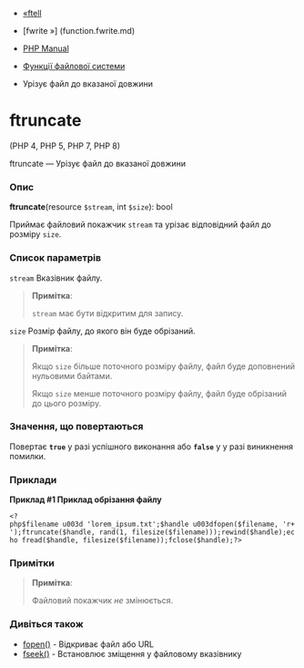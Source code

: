 - [«ftell](function.ftell.md)
- [fwrite »] (function.fwrite.md)

- [PHP Manual](index.md)
- [Функції файлової системи](ref.filesystem.md)
- Урізує файл до вказаної довжини

# ftruncate

(PHP 4, PHP 5, PHP 7, PHP 8)

ftruncate — Урізує файл до вказаної довжини

### Опис

**ftruncate**(resource `$stream`, int `$size`): bool

Приймає файловий покажчик `stream` та урізає відповідний файл до
розміру `size`.

### Список параметрів

`stream`
Вказівник файлу.

> **Примітка**:
>
> `stream` має бути відкритим для запису.

`size`
Розмір файлу, до якого він буде обрізаний.

> **Примітка**:
>
> Якщо `size` більше поточного розміру файлу, файл буде доповнений
> нульовими байтами.
>
> Якщо `size` менше поточного розміру файлу, файл буде обрізаний до
> цього розміру.

### Значення, що повертаються

Повертає **`true`** у разі успішного виконання або **`false`** у
у разі виникнення помилки.

### Приклади

**Приклад #1 Приклад обрізання файлу**

` <?php$filename u003d 'lorem_ipsum.txt';$handle u003dfopen($filename, 'r+');ftruncate($handle, rand(1, filesize($filename)));rewind($handle);echo fread($handle, filesize($filename));fclose($handle);?> `

### Примітки

> **Примітка**:
>
> Файловий покажчик *не* змінюється.

### Дивіться також

- [fopen()](function.fopen.md) - Відкриває файл або URL
- [fseek()](function.fseek.md) - Встановлює зміщення у файловому
вказівнику
